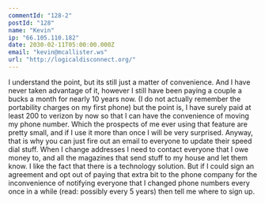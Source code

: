 ```yaml
---
commentId: "128-2"
postId: "128"
name: "Kevin"
ip: "66.105.110.182"
date: 2030-02-11T05:00:00.000Z
email: "kevin@mcallister.ws"
url: "http://logicaldisconnect.org/"
---
```

<p>I understand the point, but its still just a matter of convenience.  And I have never taken advantage of it, however I still have been paying a couple a bucks a month for nearly 10 years now.  (I do not actually remember the portability charges on my first phone) but the point is, I have surely paid at least 200 to verizon by now so that I can have the convenience of moving my phone number.  Which the prospects of me ever using that feature are pretty small, and if I use it more than once I will be very surprised.
Anyway, that is why you can just fire out an email to everyone to update their speed dial stuff.  When I change addresses I need to contact everyone that I owe money to, and all the magazines that send stuff to my house and let them know.  I like the fact that there is a technology solution.  But if I could sign an agreement and opt out of paying that extra bit to the phone company for the inconvenience of notifying everyone that I changed phone numbers every once in a while (read: possibly every 5 years) then tell me where to sign up.</p>